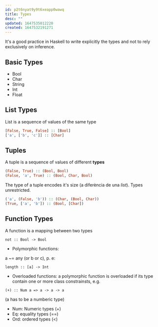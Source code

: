 ```yaml
---
id: p2t6nyat9y9t6xeapp0wawq
title: Types
desc: ""
updated: 1647535012220
created: 1647532191271
---
```


It's a good practice in Haskell to write explicitly the types and not to rely exclusively on inference.

## Basic Types

- Bool
- Char
- String
- Int
- Float

## List Types

List is a sequence of values of the same type

```hs
[False, True, False] :: [Bool]
['a', ['b', 'c']] :: [Char]
```

## Tuples

A tuple is a sequence of values of different **types**

```hs
(False, True) :: (Bool, Bool)
(False, 'a', True) :: (Bool, Char, Bool)
```

The type of a tuple encodes it's size (a diferència de una _list_). Types unrestricted.

```hs
('a', (False, 'b')) :: (Char, (Bool, Char))
(True, ['a', 'b']) :: (Bool, [Char])
```

## Function Types

A function is a mapping between two types

```
not :: Bool -> Bool
```

- Polymorphic functions:

a ~= any (or b or c), p. e:

```
length :: [a] -> Int
```

- Overloaded functions: a polymorphic function is overloaded if its type contain one or more class constrainsts, e.g.

```
(+) :: Num a => a -> a -> a
```

(a has to be a numberic type)

- Num: Numeric types (+)
- Eq: equality types (==)
- Ord: ordered types (<)
